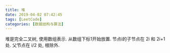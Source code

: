 ```yaml
---
title: 堆
date: 2019-04-02 07:42:45
tags: [LeetCode]
categories: [数据结构与算法]
---
```


堆是完全二叉树, 使用数组表示. 从数组下标1开始放置.
节点i的子节点在 2i 和 2i+1 处. 父节点在 i/2 处, 根除外.
